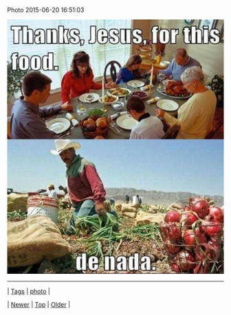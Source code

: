 <!--
title: Photo 2015-06-20 16
date: 2020-06-28T15:27:00.083Z
tags: photo
-->


Photo 2015-06-20 16:51:03

![](122009391444-0.jpg)

<!--BOTTOM-POST-NAVIGATION-->
---

| [Tags](tags.md) | [photo](tag-photo.md) |

| [Newer](121957760849.md) | [Top](index.md) | [Older](122075076322.md) |